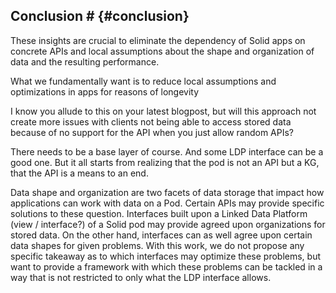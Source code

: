 ## Conclusion # {#conclusion}

These insights are crucial to eliminate
the dependency of Solid apps on concrete APIs
and local assumptions about the shape and organization of data
and the resulting performance.


What we fundamentally want is to reduce local assumptions and optimizations in apps for reasons of longevity

I know you allude to this on your latest blogpost, 
but will this approach not create more issues with clients not being able 
to access stored data because of no support for the API when you just allow random APIs?

There needs to be a base layer of course. And some LDP interface can be a good one. But it all starts from realizing that the pod is not an API but a KG, that the API is a means to an end.


Data shape and organization are two facets of data storage that impact how applications can work with data on a Pod.
Certain APIs may provide specific solutions to these question.
Interfaces built upon a Linked Data Platform (view / interface?) of a Solid pod may provide agreed upon organizations for stored data.
On the other hand, interfaces can as well agree upon certain data shapes for given problems.
With this work, we do not propose any specific takeaway as to which interfaces may optimize these problems, but want to provide a framework with which these problems can be tackled in a way that is not restricted to only what the LDP interface allows.
